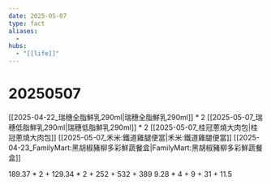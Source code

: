 ```yaml
---
date: 2025-05-07
type: fact
aliases:
  -
hubs:
  - "[[life]]"
---
```


# 20250507

[[2025-04-22_瑞穗全脂鮮乳290ml|瑞穗全脂鮮乳290ml]] * 2
[[2025-05-07_瑞穗低脂鮮乳290ml|瑞穗低脂鮮乳290ml]] * 2
[[2025-05-07_桂冠蔥燒大肉包|桂冠蔥燒大肉包]]
[[2025-05-07_禾米:鐵道雞腿便當|禾米:鐵道雞腿便當]]
[[2025-04-23_FamilyMart:黑胡椒豬柳多彩鮮蔬餐盒|FamilyMart:黑胡椒豬柳多彩鮮蔬餐盒]]

189.37 * 2 + 129.34 * 2 + 252 + 532 + 389
9.28 * 4 + 9 + 31 + 11.5
